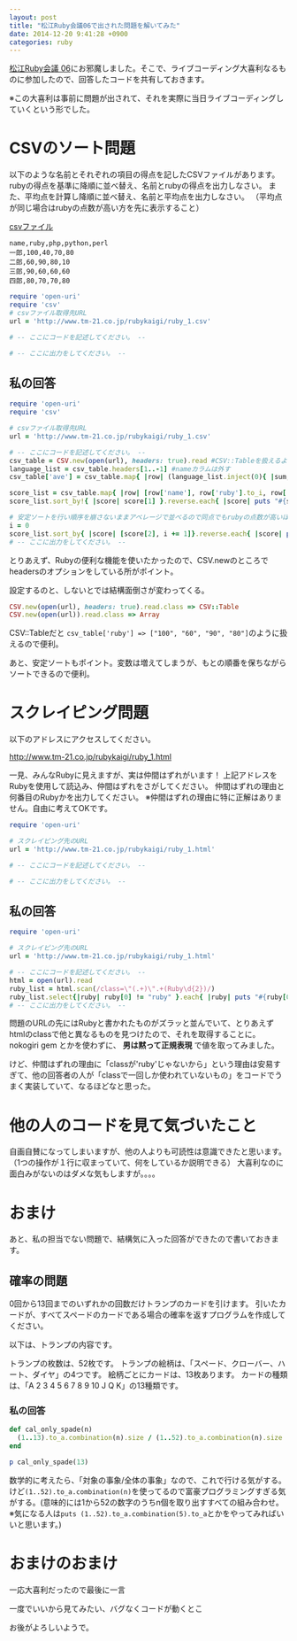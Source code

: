 ```yaml
---
layout: post
title: "松江Ruby会議06で出された問題を解いてみた"
date: 2014-12-20 9:41:28 +0900
categories: ruby
---
```


[松江Ruby会議 06](http://matsue.rubyist.net/matrk06/)にお邪魔しました。そこで、ライブコーディング大喜利なるものに参加したので、回答したコードを共有しておきます。

※この大喜利は事前に問題が出されて、それを実際に当日ライブコーディングしていくという形でした。


# CSVのソート問題

以下のような名前とそれぞれの項目の得点を記したCSVファイルがあります。
rubyの得点を基準に降順に並べ替え、名前とrubyの得点を出力しなさい。
また、平均点を計算し降順に並べ替え、名前と平均点を出力しなさい。
（平均点が同じ場合はrubyの点数が高い方を先に表示すること）

[csvファイル](http://www.tm-21.co.jp/rubykaigi/ruby_1.csv)

``` csv
name,ruby,php,python,perl
一郎,100,40,70,80
二郎,60,90,80,10
三郎,90,60,60,60
四郎,80,70,70,80
```

``` ruby
require 'open-uri'
require 'csv'
# csvファイル取得先URL
url = 'http://www.tm-21.co.jp/rubykaigi/ruby_1.csv'

# -- ここにコードを記述してください。 --

# -- ここに出力をしてください。 --
```

## 私の回答

``` ruby
require 'open-uri'
require 'csv'

# csvファイル取得先URL
url = 'http://www.tm-21.co.jp/rubykaigi/ruby_1.csv'

# -- ここにコードを記述してください。 --
csv_table = CSV.new(open(url), headers: true).read #CSV::Tableを扱えるようにする
language_list = csv_table.headers[1..-1] #nameカラムは外す
csv_table['ave'] = csv_table.map{ |row| (language_list.inject(0){ |sum, n| sum + row[n].to_i }) / language_list.size} #Tableにaverageのカラムを追加してしまう

score_list = csv_table.map{ |row| [row['name'], row['ruby'].to_i, row['ave'].to_i] } # 必要な部分だけを取り出す
score_list.sort_by!{ |score| score[1] }.reverse.each{ |score| puts "#{score[0]},#{score[1]}"}

# 安定ソートを行い順序を崩さないままアベレージで並べるので同点でもrubyの点数が高いほうが先に表示される
i = 0
score_list.sort_by{ |score| [score[2], i += 1]}.reverse.each{ |score| puts "#{score[0]},#{score[2]}"}
# -- ここに出力をしてください。 --
```

とりあえず、Rubyの便利な機能を使いたかったので、CSV.newのところでheadersのオプションをしている所がポイント。

設定するのと、しないとでは結構面倒さが変わってくる。

``` ruby
CSV.new(open(url), headers: true).read.class => CSV::Table
CSV.new(open(url)).read.class => Array
```

CSV::Tableだと `csv_table['ruby'] => ["100", "60", "90", "80"]`のように扱えるので便利。

あと、安定ソートもポイント。変数は増えてしまうが、もとの順番を保ちながらソートできるので便利。

# スクレイピング問題

以下のアドレスにアクセスしてください。

http://www.tm-21.co.jp/rubykaigi/ruby_1.html

一見、みんなRubyに見えますが、実は仲間はずれがいます！
上記アドレスをRubyを使用して読込み、仲間はずれをさがしてください。
仲間はずれの理由と何番目のRubyかを出力してください。
※仲間はずれの理由に特に正解はありません。自由に考えてOKです。

``` ruby
require 'open-uri'

# スクレイピング先のURL
url = 'http://www.tm-21.co.jp/rubykaigi/ruby_1.html'

# -- ここにコードを記述してください。 --

# -- ここに出力をしてください。 --
```

## 私の回答

``` ruby
require 'open-uri'

# スクレイピング先のURL
url = 'http://www.tm-21.co.jp/rubykaigi/ruby_1.html'

# -- ここにコードを記述してください。 --
html = open(url).read
ruby_list = html.scan(/class=\"(.+)\".+(Ruby\d{2})/)
ruby_list.select{|ruby| ruby[0] != "ruby" }.each{ |ruby| puts "#{ruby[0]},#{ruby[1]}"}
# -- ここに出力をしてください。 --
```

問題のURLの先にはRubyと書かれたものがズラッと並んでいて、とりあえずhtmlのclassで他と異なるものを見つけたので、それを取得することに。
nokogiri gem とかを使わずに、 **男は黙って正規表現** で値を取ってみました。

けど、仲間はずれの理由に「classが'ruby'じゃないから」という理由は安易すぎて、他の回答者の人が「classで一回しか使われていないもの」をコードでうまく実装していて、なるほどなと思った。

# 他の人のコードを見て気づいたこと

自画自賛になってしまいますが、他の人よりも可読性は意識できたと思います。（1つの操作が１行に収まっていて、何をしているか説明できる）
大喜利なのに面白みがないのはダメな気もしますが。。。。

# おまけ
あと、私の担当でない問題で、結構気に入った回答ができたので書いておきます。

## 確率の問題

0回から13回までのいずれかの回数だけトランプのカードを引けます。
引いたカードが、すべてスペードのカードである場合の確率を返すプログラムを作成してください。

以下は、トランプの内容です。

トランプの枚数は、52枚です。
トランプの絵柄は、「スペード、クローバー、ハート、ダイヤ」の4つです。
絵柄ごとにカードは、13枚あります。
カードの種類は、「A 2 3 4 5 6 7 8 9 10 J Q K」の13種類です。

### 私の回答

``` ruby
def cal_only_spade(n)
  (1..13).to_a.combination(n).size / (1..52).to_a.combination(n).size
end

p cal_only_spade(13)
```

数学的に考えたら、「対象の事象/全体の事象」なので、これで行ける気がする。けど`(1..52).to_a.combination(n)`を使ってるので富豪プログラミングすぎる気がする。(意味的には1から52の数字のうちn個を取り出すすべての組み合わせ。※気になる人は`puts (1..52).to_a.combination(5).to_a`とかをやってみればいいと思います。)

# おまけのおまけ
一応大喜利だったので最後に一言

一度でいいから見てみたい、バグなくコードが動くとこ

お後がよろしいようで。
